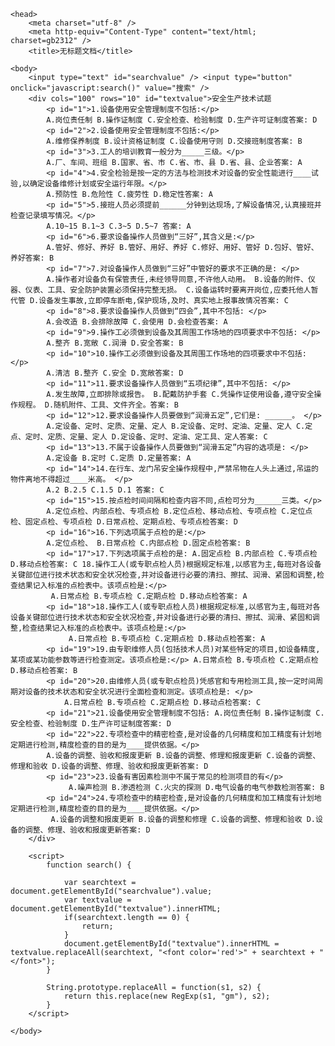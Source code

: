 <!DOCTYPE html PUBLIC "-//W3C//DTD XHTML 1.0 Transitional//EN" "http://www.w3.org/TR/xhtml1/DTD/xhtml1-transitional.dtd">
<html xmlns="http://www.w3.org/1999/xhtml">

	<head>
		<meta charset="utf-8" />
		<meta http-equiv="Content-Type" content="text/html; charset=gb2312" />
		<title>无标题文档</title>
<meta name="viewport" content="width=device-width,initial-scale=1.0, minimum-scale=1.0, maximum-scale=1.0, user-scalable=no"/>
	</head>

	<body>
		<input type="text" id="searchvalue" /> <input type="button" onclick="javascript:search()" value="搜索" />
		<div cols="100" rows="10" id="textvalue">安全生产技术试题
			<p id="1">1.设备使用安全管理制度不包括:</p>
			A.岗位责任制 B.操作证制度 C.安全检查、检验制度 D.生产许可证制度答案: D
			<p id="2">2.设备使用安全管理制度不包括:</p>
			A.维修保养制度 B.设计资格证制度 C.设备使用守则 D.交接班制度答案: B
			<p id="3">3.工人的培训教育一般分为_____三级。</p>
			A.厂、车间、班组 B.国家、省、市 C.省、市、县 D.省、县、企业答案: A
			<p id="4">4.安全检验是按一定的方法与检测技术对设备的安全性能进行____试验,以确定设备维修计划或安全运行年限。</p>
			A.预防性 B.危险性 C.疲劳性 D.稳定性答案: A
			<p id="5">5.接班人员必须提前______分钟到达现场,了解设备情况,认真接班并检查记录填写情况。</p>
			A.10~15 B.1~3 C.3~5 D.5~7 答案: A
			<p id="6">6.要求设备操作人员做到“三好”,其含义是:</p>
			A.管好、修好、养好 B.管好、用好、养好 C.修好、用好、管好 D.包好、管好、养好答案: B
			<p id="7">7.对设备操作人员做到“三好”中管好的要求不正确的是: </p>
			A.操作者对设备负有保管责任,未经领导同意,不许他人动用。 B.设备的附件、仪器、仪表、工具、安全防护装置必须保持完整无损。 C.设备运转时要离开岗位,应委托他人暂代管 D.设备发生事故,立即停车断电,保护现场,及时、真实地上报事故情况答案: C
			<p id="8">8.要求设备操作人员做到“四会”,其中不包括: </p>
			A.会改造 B.会排除故障 C.会使用 D.会检查答案: A
			<p id="9">9.操作工必须做到设备及其周围工作场地的四项要求中不包括: </p>
			A.整齐 B.宽敞 C.润滑 D.安全答案: B
			<p id="10">10.操作工必须做到设备及其周围工作场地的四项要求中不包括: </p>
			A.清洁 B.整齐 C.安全 D.宽敞答案: D
			<p id="11">11.要求设备操作人员做到“五项纪律”,其中不包括: </p>
			A.发生故障,立即排除或报告。 B.配戴防护手套 C.凭操作证使用设备,遵守安全操作规程。 D.随机附件、工具、文件齐全。答案: B
			<p id="12">12.要求设备操作人员要做到“润滑五定”,它们是: ______。 </p>
			A.定设备、定时、定质、定量、定人 B.定设备、定时、定油、定量、定人 C.定点、定时、定质、定量、定人 D.定设备、定时、定油、定工具、定人答案: C
			<p id="13">13.不属于设备操作人员要做到“润滑五定”内容的选项是: </p>
			A.定设备 B.定时 C.定质 D.定量答案: A
			<p id="14">14.在行车、龙门吊安全操作规程中,严禁吊物在人头上通过,吊运的物件离地不得超过____米高。 </p>
			A.2 B.2.5 C.1.5 D.1 答案: C
			<p id="15">15.按点检时间间隔和检查内容不同,点检可分为______三类。</p>
			A.定位点检、内部点检、专项点检 B.定位点检、移动点检、专项点检 C.定位点检、固定点检、专项点检 D.日常点检、定期点检、专项点检答案: D
			<p id="16">16.下列选项属于点检的是:</p>
			A.定位点检、 B.日常点检 C.内部点检 D.固定点检答案: B
			<p id="17">17.下列选项属于点检的是: A.固定点检 B.内部点检 C.专项点检 D.移动点检答案: C 18.操作工人(或专职点检人员)根据规定标准,以感官为主,每班对各设备关键部位进行技术状态和安全状况检查,并对设备进行必要的清扫、擦拭、润滑、紧固和调整,检查结果记入标准的点检表中。该项点检是:</p>
			 A.日常点检 B.专项点检 C.定期点检 D.移动点检答案: A
			<p id="18">18.操作工人(或专职点检人员)根据规定标准,以感官为主,每班对各设备关键部位进行技术状态和安全状况检查,并对设备进行必要的清扫、擦拭、润滑、紧固和调整,检查结果记入标准的点检表中。该项点检是:</p>
				 A.日常点检 B.专项点检 C.定期点检 D.移动点检答案: A
			<p id="19">19.由专职维修人员(包括技术人员)对某些特定的项目,如设备精度,某项或某功能参数等进行检查测定。该项点检是:</p> A.日常点检 B.专项点检 C.定期点检 D.移动点检答案: B
			<p id="20">20.由维修人员(或专职点检员)凭感官和专用检测工具,按一定时间周期对设备的技术状态和安全状况进行全面检查和测定。该项点检是: </p>
				A.日常点检 B.专项点检 C.定期点检 D.移动点检答案: C
			<p id="21">21.设备使用安全管理制度不包括: A.岗位责任制 B.操作证制度 C.安全检查、检验制度 D.生产许可证制度答案: D
			<p id="22">22.专项检查中的精密检查,是对设备的几何精度和加工精度有计划地定期进行检测,精度检查的目的是为____提供依据。</p> 
			A.设备的调整、验收和报废更新 B.设备的调整、修理和报废更新 C.设备的调整、修理和验收 D.设备的调整、修理、验收和报废更新答案: D
			<p id="23">23.设备有害因素检测中不属于常见的检测项目的有</p>
				 A.噪声检测 B.渗透检测 C.火灾的探测 D.电气设备的电气参数检测答案: B
			<p id="24">24.专项检查中的精密检查,是对设备的几何精度和加工精度有计划地定期进行检测,精度检查的目的是为____提供依据。</p>
			 A.设备的调整和报废更新 B.设备的调整和修理 C.设备的调整、修理和验收 D.设备的调整、修理、验收和报废更新答案: D
		</div>

		<script>
			function search() {

				var searchtext = document.getElementById("searchvalue").value;
				var textvalue = document.getElementById("textvalue").innerHTML;
				if(searchtext.length == 0) {
					return;
				}
				document.getElementById("textvalue").innerHTML = textvalue.replaceAll(searchtext, "<font color='red'>" + searchtext + "</font>");
			}

			String.prototype.replaceAll = function(s1, s2) {
				return this.replace(new RegExp(s1, "gm"), s2);
			}
		</script>

	</body>

</html>
